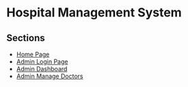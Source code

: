 # Hospital Management System

## Sections

- [Home Page](home_page.md)
- [Admin Login Page](admin_login_page.md)
- [Admin Dashboard](admin_dashboard.md)
- [Admin Manage Doctors](admin_manage_doctors.md)
